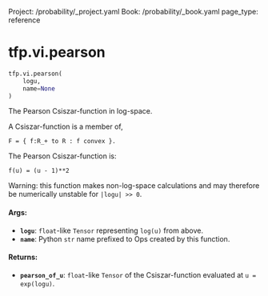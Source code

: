 Project: /probability/_project.yaml
Book: /probability/_book.yaml
page_type: reference
<div itemscope itemtype="http://developers.google.com/ReferenceObject">
<meta itemprop="name" content="tfp.vi.pearson" />
</div>

# tfp.vi.pearson

``` python
tfp.vi.pearson(
    logu,
    name=None
)
```

The Pearson Csiszar-function in log-space.

A Csiszar-function is a member of,

```none
F = { f:R_+ to R : f convex }.
```

The Pearson Csiszar-function is:

```none
f(u) = (u - 1)**2
```

Warning: this function makes non-log-space calculations and may therefore be
numerically unstable for `|logu| >> 0`.

#### Args:

* <b>`logu`</b>: `float`-like `Tensor` representing `log(u)` from above.
* <b>`name`</b>: Python `str` name prefixed to Ops created by this function.


#### Returns:

* <b>`pearson_of_u`</b>: `float`-like `Tensor` of the Csiszar-function evaluated at
    `u = exp(logu)`.